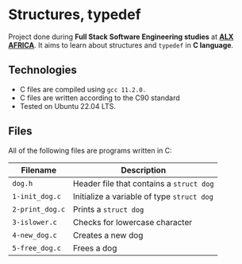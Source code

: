 # Structures, typedef
Project done during **Full Stack Software Engineering studies** at **[ALX AFRICA](https://www.alxafrica.com)**. It aims to learn about structures and `typedef` in **C language**.

## Technologies
* C files are compiled using `gcc 11.2.0.`
* C files are written according to the C90 standard
* Tested on Ubuntu 22.04 LTS.

## Files
All of the following files are programs written in C:

| Filename | Description |
| -------- | ----------- |
| `dog.h` | Header file that contains a `struct dog` |
| `1-init_dog.c` | Initialize a variable of type `struct dog` |
| `2-print_dog.c` | Prints a `struct dog` |
| `3-islower.c` | Checks for lowercase character |
| `4-new_dog.c` | Creates a new dog |
| `5-free_dog.c` | Frees a dog |